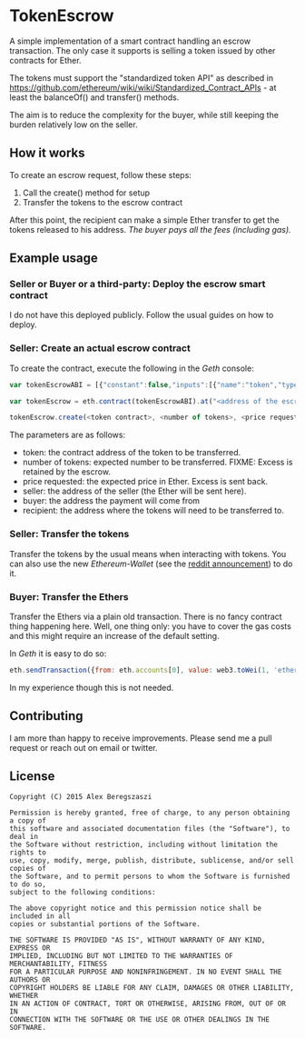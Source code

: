 # TokenEscrow

A simple implementation of a smart contract handling an escrow transaction. The only case it supports is selling a token issued by other contracts for Ether.

The tokens must support the "standardized token API" as described in https://github.com/ethereum/wiki/wiki/Standardized_Contract_APIs - at least the balanceOf() and transfer() methods.

The aim is to reduce the complexity for the buyer, while still keeping the burden relatively low on the seller.

## How it works

To create an escrow request, follow these steps:
1. Call the create() method for setup
2. Transfer the tokens to the escrow contract

After this point, the recipient can make a simple Ether transfer to get the tokens released to his address. *The buyer pays all the fees (including gas).*

## Example usage

### Seller or Buyer or a third-party: Deploy the escrow smart contract

I do not have this deployed publicly. Follow the usual guides on how to deploy.

### Seller: Create an actual escrow contract

To create the contract, execute the following in the *Geth* console:

```js
var tokenEscrowABI = [{"constant":false,"inputs":[{"name":"token","type":"address"},{"name":"tokenAmount","type":"uint256"},{"name":"price","type":"uint256"},{"name":"seller","type":"address"},{"name":"buyer","type":"address"}],"name":"create","outputs":[],"type":"function"},{"constant":false,"inputs":[{"name":"token","type":"address"},{"name":"tokenAmount","type":"uint256"},{"name":"price","type":"uint256"},{"name":"seller","type":"address"},{"name":"buyer","type":"address"},{"name":"recipient","type":"address"}],"name":"create","outputs":[],"type":"function"}]

var tokenEscrow = eth.contract(tokenEscrowABI).at("<address of the escrow contract>");

tokenEscrow.create(<token contract>, <number of tokens>, <price requested>, <seller address>, <buyer address>, <recipient address>, 10, { from: eth.accounts[0] });
```

The parameters are as follows:
* token: the contract address of the token to be transferred.
* number of tokens: expected number to be transferred. FIXME: Excess is retained by the escrow.
* price requested: the expected price in Ether. Excess is sent back.
* seller: the address of the seller (the Ether will be sent here).
* buyer: the address the payment will come from
* recipient: the address where the tokens will need to be transferred to.

### Seller: Transfer the tokens

Transfer the tokens by the usual means when interacting with tokens. You can also use the new *Ethereum-Wallet* (see the [reddit announcement](https://www.reddit.com/r/ethereum/comments/3rcnrx/ethereum_wallet_beta3_contract_deployment_and/)) to do it.

### Buyer: Transfer the Ethers

Transfer the Ethers via a plain old transaction. There is no fancy contract thing happening here. Well, one thing only: you have to cover the gas costs and this might require an increase of the default setting.

In *Geth* it is easy to do so:

```js
eth.sendTransaction({from: eth.accounts[0], value: web3.toWei(1, 'ether'), to: "<address of contract>", gas: 1000000})
```

In my experience though this is not needed.

## Contributing

I am more than happy to receive improvements. Please send me a pull request or reach out on email or twitter.

## License

    Copyright (C) 2015 Alex Beregszaszi

    Permission is hereby granted, free of charge, to any person obtaining a copy of
    this software and associated documentation files (the "Software"), to deal in
    the Software without restriction, including without limitation the rights to
    use, copy, modify, merge, publish, distribute, sublicense, and/or sell copies of
    the Software, and to permit persons to whom the Software is furnished to do so,
    subject to the following conditions:

    The above copyright notice and this permission notice shall be included in all
    copies or substantial portions of the Software.

    THE SOFTWARE IS PROVIDED "AS IS", WITHOUT WARRANTY OF ANY KIND, EXPRESS OR
    IMPLIED, INCLUDING BUT NOT LIMITED TO THE WARRANTIES OF MERCHANTABILITY, FITNESS
    FOR A PARTICULAR PURPOSE AND NONINFRINGEMENT. IN NO EVENT SHALL THE AUTHORS OR
    COPYRIGHT HOLDERS BE LIABLE FOR ANY CLAIM, DAMAGES OR OTHER LIABILITY, WHETHER
    IN AN ACTION OF CONTRACT, TORT OR OTHERWISE, ARISING FROM, OUT OF OR IN
    CONNECTION WITH THE SOFTWARE OR THE USE OR OTHER DEALINGS IN THE SOFTWARE.
